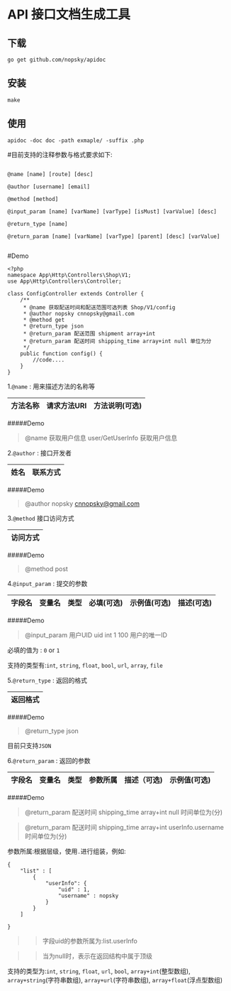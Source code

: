 # API 接口文档生成工具

## 下载
```
go get github.com/nopsky/apidoc
```

## 安装
```	
make
```

## 使用

```
apidoc -doc doc -path exmaple/ -suffix .php
```

#目前支持的注释参数与格式要求如下:

```

@name [name] [route] [desc]

@author [username] [email]

@method [method]
	
@input_param [name] [varName] [varType] [isMust] [varValue] [desc]

@return_type [name]

@return_param [name] [varName] [varType] [parent] [desc] [varValue]
	
```

#Demo

```
<?php
namespace App\Http\Controllers\Shop\V1;
use App\Http\Controllers\Controller;

class ConfigController extends Controller {
	/**
	 * @name 获取配送时间和配送范围可选列表 Shop/V1/config
	 * @author nopsky cnnopsky@gmail.com
	 * @method get
	 * @return_type json
	 * @return_param 配送范围 shipment array+int
	 * @return_param 配送时间 shipping_time array+int null 单位为分
	 */
	public function config() {
		//code....
	}
}

```

1.`@name` : 用来描述方法的名称等

方法名称|请求方法URI|方法说明(可选)
---|---|---

#####Demo
> 
> @name 获取用户信息 user/GetUserInfo 获取用户信息
	

2.`@author` : 接口开发者

姓名 | 联系方式
--- | ---
#####Demo
> @author nopsky cnnopsky@gmail.com

3.`@method` 接口访问方式

| 访问方式 |
| --- |
#####Demo
> @method post

4.`@input_param` : 提交的参数

字段名|变量名|类型|必填(可选)|示例值(可选)|描述(可选)
---|---|---|---|---|---
#####Demo
> @input_param 用户UID uid int 1 100 用户的唯一ID

必填的值为 : `0` or `1`

支持的类型有:`int`, `string`, `float`, `bool`, `url`, `array`, `file`

5.`@return_type` : 返回的格式

|返回格式|
|---|
#####Demo
> @return_type json

目前只支持`JSON`

6.`@return_param` : 返回的参数

字段名|变量名|类型|参数所属|描述（可选)|示例值(可选)
---|---|---|---|---|---

#####Demo
> @return\_param 配送时间 shipping_time array+int null 时间单位为(分)

> @return\_param 配送时间 shipping_time array+int userInfo.username 时间单位为(分)

参数所属:根据层级，使用`.`进行组装，例如:

```
{
	"list" : [
		{
			"userInfo": {
				"uid" : 1,
				"username" : nopsky
			}
		}	
	]

}
```
>>字段uid的参数所属为:list.userInfo

>>当为null时，表示在返回结构中属于顶级

支持的类型为:`int`, `string`, `float`, `url`, `bool`, `array+int`(整型数组), `array+string`(字符串数组), `array+url`(字符串数组), `array+float`(浮点型数组)